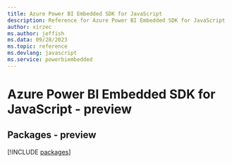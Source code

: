 ```yaml
---
title: Azure Power BI Embedded SDK for JavaScript
description: Reference for Azure Power BI Embedded SDK for JavaScript
author: xirzec
ms.author: jeffish
ms.data: 09/28/2023
ms.topic: reference
ms.devlang: javascript
ms.service: powerbiembedded
---
```

# Azure Power BI Embedded SDK for JavaScript - preview
## Packages - preview
[!INCLUDE [packages](power-bi-embedded-index.md)]
